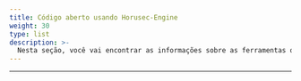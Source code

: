 ```yaml
---
title: Código aberto usando Horusec-Engine
weight: 30
type: list
description: >-
  Nesta seção, você vai encontrar as informações sobre as ferramentas que utilizam a Horusec-Engine como motor de análise
---
```


---
